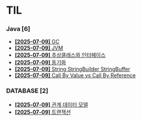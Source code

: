 # TIL
 
### Java [6]
- [**[2025-07-09]**  GC](https://github.com/A-lass/TIL/blob/main/Java/GC.md)
- [**[2025-07-09]**  JVM](https://github.com/A-lass/TIL/blob/main/Java/JVM.md)
- [**[2025-07-09]**  추상클래스와 인터페이스](https://github.com/A-lass/TIL/blob/main/Java/추상클래스와_인터페이스.md)
- [**[2025-07-09]**  동기화](https://github.com/A-lass/TIL/blob/main/Java/동기화.md)
- [**[2025-07-09]**  String StringBuilder StringBuffer](https://github.com/A-lass/TIL/blob/main/Java/String_StringBuilder_StringBuffer.md)
- [**[2025-07-09]**  Call By Value vs Call By Reference](https://github.com/A-lass/TIL/blob/main/Java/Call_By_Value_vs_Call_By_Reference.md)
### DATABASE [2]
- [**[2025-07-09]**  관계 데이터 모델](https://github.com/A-lass/TIL/blob/main/DATABASE/관계_데이터_모델.md)
- [**[2025-07-09]**  트랜잭션](https://github.com/A-lass/TIL/blob/main/DATABASE/트랜잭션.md)
